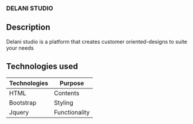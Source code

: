 ### DELANI STUDIO

## Description
Delani studio is a platform that creates customer oriented-designs to suite your needs

## Technologies used

Technologies | Purpose
------|---------
HTML |  Contents
Bootstrap|  Styling
Jquery |  Functionality
